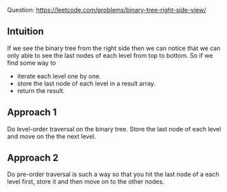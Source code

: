 Question: https://leetcode.com/problems/binary-tree-right-side-view/

## Intuition

If we see the binary tree from the right side then we can notice that we can only able to see the last nodes of each level from top to bottom. So if we find some way to

- iterate each level one by one.
- store the last node of each level in a result array.
- return the result.

## Approach 1

Do level-order traversal on the binary tree. Store the last node of each level and move on the the next level.

## Approach 2

Do pre-order traversal is such a way so that you hit the last node of a each level first, store it and then move on to the other nodes.
